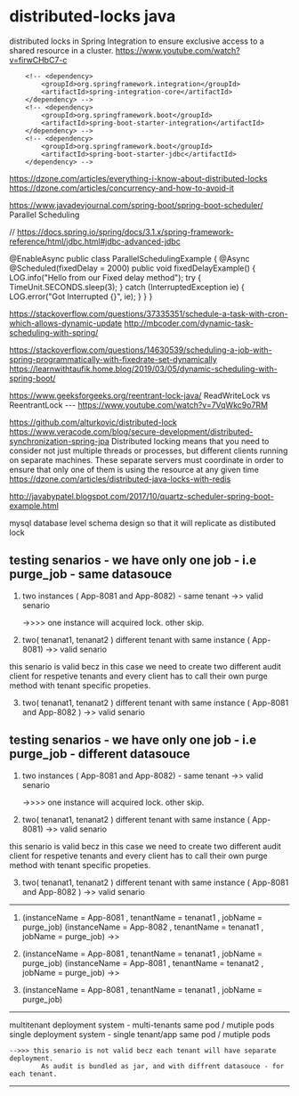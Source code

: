 # distributed-locks java



distributed locks in Spring Integration to ensure exclusive access to a shared resource in a cluster.
https://www.youtube.com/watch?v=firwCHbC7-c

		<!-- <dependency>
			<groupId>org.springframework.integration</groupId>
			<artifactId>spring-integration-core</artifactId>
		</dependency> -->
		<!-- <dependency>
			<groupId>org.springframework.boot</groupId>
			<artifactId>spring-boot-starter-integration</artifactId>
		</dependency> -->
		<!-- <dependency>
			<groupId>org.springframework.boot</groupId>
			<artifactId>spring-boot-starter-jdbc</artifactId>
		</dependency> -->


https://dzone.com/articles/everything-i-know-about-distributed-locks
https://dzone.com/articles/concurrency-and-how-to-avoid-it

https://www.javadevjournal.com/spring-boot/spring-boot-scheduler/
Parallel Scheduling

//	https://docs.spring.io/spring/docs/3.1.x/spring-framework-reference/html/jdbc.html#jdbc-advanced-jdbc


@EnableAsync
public class ParallelSchedulingExample {
    @Async
    @Scheduled(fixedDelay = 2000)
    public void fixedDelayExample() {
        LOG.info("Hello from our Fixed delay method");
        try {
            TimeUnit.SECONDS.sleep(3);
        } catch (InterruptedException ie) {
            LOG.error("Got Interrupted {}", ie);
        }
    }
}

https://stackoverflow.com/questions/37335351/schedule-a-task-with-cron-which-allows-dynamic-update
http://mbcoder.com/dynamic-task-scheduling-with-spring/


https://stackoverflow.com/questions/14630539/scheduling-a-job-with-spring-programmatically-with-fixedrate-set-dynamically
https://learnwithtaufik.home.blog/2019/03/05/dynamic-scheduling-with-spring-boot/



https://www.geeksforgeeks.org/reentrant-lock-java/
ReadWriteLock vs ReentrantLock  ---  https://www.youtube.com/watch?v=7VqWkc9o7RM






https://github.com/alturkovic/distributed-lock
https://www.veracode.com/blog/secure-development/distributed-synchronization-spring-jpa
Distributed locking means that you need to consider not just multiple threads or processes, but different clients running on separate machines. These separate servers must coordinate in order to ensure that only one of them is using the resource at any given time
https://dzone.com/articles/distributed-java-locks-with-redis


http://javabypatel.blogspot.com/2017/10/quartz-scheduler-spring-boot-example.html

mysql database level schema design so that it will replicate as distibuted lock

testing senarios - we have only one job - i.e purge_job - same datasouce
-----------------------------------------------------------------------------------------
1. two instances ( App-8081 and App-8082) - same tenant ->> valid senario

	->>>> one instance will acquired lock. other skip.

2. two( tenanat1, tenanat2 ) different tenant with same instance ( App-8081)  ->>  valid senario

this senario is valid becz in this case we need to create two different audit client for respetive tenants
and every client has to call their own purge method with tenant specific propeties.

3. two( tenanat1, tenanat2 ) different tenant with same instance ( App-8081 and App-8082 )  ->>  valid senario


testing senarios - we have only one job - i.e purge_job - different datasouce
-----------------------------------------------------------------------------------------
1. two instances ( App-8081 and App-8082) - same tenant ->> valid senario

	->>>> one instance will acquired lock. other skip.

2. two( tenanat1, tenanat2 ) different tenant with same instance ( App-8081)  ->>  valid senario

this senario is valid becz in this case we need to create two different audit client for respetive tenants
and every client has to call their own purge method with tenant specific propeties.

3. two( tenanat1, tenanat2 ) different tenant with same instance ( App-8081 and App-8082 )  ->>  valid senario



----------------------------------------------------------------------------------------------------------------
1. (instanceName = App-8081 , tenantName = tenanat1 , jobName = purge_job) 
   (instanceName = App-8082 , tenantName = tenanat1 , jobName = purge_job)  ->> 
   
2. (instanceName = App-8081 , tenantName = tenanat1 , jobName = purge_job)
	(instanceName = App-8081 , tenantName = tenanat2 , jobName = purge_job)  ->> 
	
3. (instanceName = App-8081 , tenantName = tenanat1 , jobName = purge_job)

  

---------------------------------------------------------------------------------------------------------
multitenant deployment system - multi-tenants same pod / mutiple pods
single deployment system - single tenant/app same pod / mutiple pods



	-->>> this senario is not valid becz each tenant will have separate deployment. 
			As audit is bundled as jar, and with diffrent datasouce - for each tenant.
			
	
	
----------------------------------------------------------------------------------------------------
